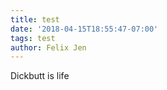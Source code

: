 ```yaml
---
title: test
date: '2018-04-15T18:55:47-07:00'
tags: test
author: Felix Jen
---
```

Dickbutt is life
